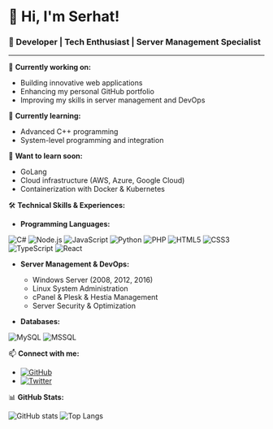 # 👋 Hi, I'm Serhat!

### 🚀 Developer | Tech Enthusiast | Server Management Specialist

---

🔭 **Currently working on:**
- Building innovative web applications
- Enhancing my personal GitHub portfolio
- Improving my skills in server management and DevOps

🌱 **Currently learning:**
- Advanced C++ programming
- System-level programming and integration

🎯 **Want to learn soon:**
- GoLang
- Cloud infrastructure (AWS, Azure, Google Cloud)
- Containerization with Docker & Kubernetes

🛠️ **Technical Skills & Experiences:**

- **Programming Languages:**

![C#](https://img.shields.io/badge/-C%23-%23239120?style=for-the-badge&logo=c-sharp&logoColor=white) ![Node.js](https://img.shields.io/badge/-Node.js-%23339933?style=for-the-badge&logo=node.js&logoColor=white) ![JavaScript](https://img.shields.io/badge/-JavaScript-%23F7DF1E?style=for-the-badge&logo=javascript&logoColor=black) ![Python](https://img.shields.io/badge/-Python-%233776AB?style=for-the-badge&logo=python&logoColor=white) ![PHP](https://img.shields.io/badge/-PHP-%23777BB4?style=for-the-badge&logo=php&logoColor=white) ![HTML5](https://img.shields.io/badge/-HTML5-%23E34F26?style=for-the-badge&logo=html5&logoColor=white) ![CSS3](https://img.shields.io/badge/-CSS3-%231572B6?style=for-the-badge&logo=css3&logoColor=white) ![TypeScript](https://img.shields.io/badge/-TypeScript-%233178C6?style=for-the-badge&logo=typescript&logoColor=white) ![React](https://img.shields.io/badge/-React-%2361DAFB?style=for-the-badge&logo=react&logoColor=black) 

- **Server Management & DevOps:**
  - Windows Server (2008, 2012, 2016)
  - Linux System Administration
  - cPanel & Plesk & Hestia Management
  - Server Security & Optimization

- **Databases:**

![MySQL](https://img.shields.io/badge/-MySQL-%234479A1?style=flat-square&logo=mysql&logoColor=white) ![MSSQL](https://img.shields.io/badge/-MSSQL-%23CC2927?style=flat-square&logo=microsoft-sql-server&logoColor=white)

📫 **Connect with me:**
- [![GitHub](https://img.shields.io/badge/-GitHub-black?style=flat-square&logo=github&logoColor=white)](https://github.com/Zulwatha)
- [![Twitter](https://img.shields.io/badge/-Twitter-%231DA1F2?style=flat-square&logo=twitter&logoColor=white)](https://x.com/serhat_tulek)

📊 **GitHub Stats:**

![GitHub stats](https://github-readme-stats.vercel.app/api?username=Zulwatha&show_icons=true&theme=dark) ![Top Langs](https://github-readme-stats.vercel.app/api/top-langs/?username=Zulwatha&layout=compact&theme=dark)

